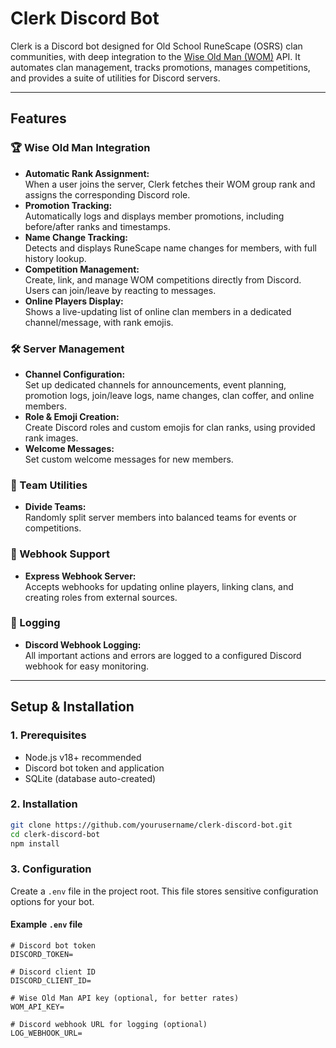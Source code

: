 # Clerk Discord Bot

Clerk is a Discord bot designed for Old School RuneScape (OSRS) clan communities, with deep integration to the [Wise Old Man (WOM)](https://wiseoldman.net/) API. It automates clan management, tracks promotions, manages competitions, and provides a suite of utilities for Discord servers.

---

## Features

### 🏆 Wise Old Man Integration

- **Automatic Rank Assignment:**  
  When a user joins the server, Clerk fetches their WOM group rank and assigns the corresponding Discord role.
- **Promotion Tracking:**  
  Automatically logs and displays member promotions, including before/after ranks and timestamps.
- **Name Change Tracking:**  
  Detects and displays RuneScape name changes for members, with full history lookup.
- **Competition Management:**  
  Create, link, and manage WOM competitions directly from Discord. Users can join/leave by reacting to messages.
- **Online Players Display:**  
  Shows a live-updating list of online clan members in a dedicated channel/message, with rank emojis.

### 🛠️ Server Management

- **Channel Configuration:**  
  Set up dedicated channels for announcements, event planning, promotion logs, join/leave logs, name changes, clan coffer, and online members.
- **Role & Emoji Creation:**  
  Create Discord roles and custom emojis for clan ranks, using provided rank images.
- **Welcome Messages:**  
  Set custom welcome messages for new members.

### 👥 Team Utilities

- **Divide Teams:**  
  Randomly split server members into balanced teams for events or competitions.

### 🔗 Webhook Support

- **Express Webhook Server:**  
  Accepts webhooks for updating online players, linking clans, and creating roles from external sources.

### 📝 Logging

- **Discord Webhook Logging:**  
  All important actions and errors are logged to a configured Discord webhook for easy monitoring.

---

## Setup & Installation

### 1. Prerequisites

- Node.js v18+ recommended
- Discord bot token and application
- SQLite (database auto-created)

### 2. Installation

```sh
git clone https://github.com/yourusername/clerk-discord-bot.git
cd clerk-discord-bot
npm install
```

### 3. Configuration

Create a `.env` file in the project root. This file stores sensitive configuration options for your bot.

#### Example `.env` file

```env
# Discord bot token
DISCORD_TOKEN=

# Discord client ID
DISCORD_CLIENT_ID=

# Wise Old Man API key (optional, for better rates)
WOM_API_KEY=

# Discord webhook URL for logging (optional)
LOG_WEBHOOK_URL=
```